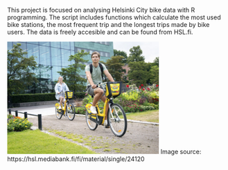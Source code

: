 This project is focused on analysing Helsinki City bike data with R programming. The script includes functions which calculate the most used bike stations,
the most frequent trip and the longest trips made by bike users. The data is freely accesible and can be found from HSL.fi.

<img src="HSL_bikes.png" alt="HSL_bikes" width="350"/>
Image source: https://hsl.mediabank.fi/fi/material/single/24120
